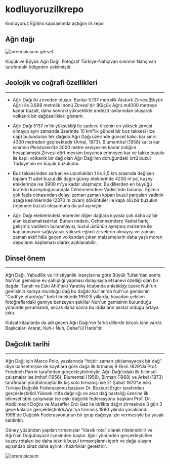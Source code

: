 # kodluyoruzilkrepo
Kodluyoruz Eğitimi kapsamında açtığım ilk repo

## Ağrı dağı 

![lorem picsum görsel](https://upload.wikimedia.org/wikipedia/commons/c/cb/Büyük_ve_Küçük_Ağrı_Dağı.jpg)


Küçük ve Büyük Ağrı Dağı. Fotoğraf Türkiye-Nahçıvan sınırının Nahçıvan tarafındaki bölgeden çekilmiştir.

## Jeolojik ve coğrafi özellikleri
---
- Ağrı Dağı iki zirveden oluşur. Bunlar 5.137 metrelik Atatürk Zirvesi(Büyük Ağrı) ile 3.898 metrelik İnönü Zirvesi'dir (Küçük Ağrı).m4000 metreye kadar bazalt, daha sonraki yükseklikte andezit lavlarından oluşarak volkanik bir dağözellikleri gösterir.

* Ağrı Dağı 5137 m'lik yüksekliği ile sadece ülkenin en yüksek zirvesi olmayıp aynı zamanda üzerinde 10 km²lik güncel bir buz takkesi (ice cap) bulunduran tek dağıdır.Ağrı Dağı üzerinde güncel kalıcı kar sınırı 4300 metreden geçmektedir (Arkel, 1973). Blumenthal (1958) kalıcı kar sınırının Pleistosen’de 3000 metre seviyesine kadar indiğini hesaplamıştır.Zirvesi dört mevsim boyunca erimeyen kar ve takke buzulu ile kaplı volkanik bir dağ olan Ağrı Dağı’nın doruğundaki örtü buzul Türkiye'nin en büyük buzuludur.

* Buz takkesinden sarkan ve uzunlukları 1 ila 2,5 km arasında değişen toplam 11 adet buzul dili dağın güney eteklerinde 4200 m'ye, kuzey eteklerinde ise 3900 m'ye kadar ulaşmıştır. Bu dillerden en büyüğü kraterin kuzeydoğusundaki Cehennemdere Vadisi'nde bulunur. Eğimin çok fazla olmasından dolayı zaman zaman kopan buzul parçaları vadinin aşağı kesimlerinde (2370 m civarı) döküntüler ile kaplı ölü bir buzulun (rejenere buzul) oluşumuna da yol açmıştır.

* Ağrı Dağı eteklerindeki morenler diğer dağlara kıyasla çok daha az bir alan kaplamaktadırlar. Bunun nedeni, Cehennemdere Vadisi hariç, gelişmiş vadilerin bulunmayışı, buzul üstünün ayrışmış malzeme ile kaplanmasını sağlayacak yüksek eğimli zirvelerin olmayışı ve zaman zaman aktif hâle geçen volkandan çıkan malzemelerin daha yaşlı moren depolarını kaplaması olarak açıklanabilir.

## Dinsel önem
------
Ağrı Dağı, Yahudilik ve Hristiyanlık inançlarına göre Büyük Tufan'dan sonra Nuh'un gemisine ev sahipliği yapması dolayısıyla efsanevi özelliği olan bir dağdır. Tanah ve Eski Ahit'teki Yaratılış kitabında anlatıldığı üzere Nuh'un gemisinin karaya oturduğu dağ bu dağdır.Kur'an'da Nuh'un gemisinin "Cudi'ye oturduğu" belirtilmektedir.1950'li yıllarda, havadan çekilen fotoğraflardaki gemiye benzeyen şekiller Nuh'un gemisinin bulunduğu yönünde yorumlandı, ancak daha sonra bu iddiaların asılsız olduğu ortaya çıktı.

Kutsal kitaplarda da adı geçen Ağrı Dağı'nın farklı dillerde birçok ismi vardır. Başlıcaları Ararat, Kuh-i Nuh, Cebel'ül Haris'tir.

## Dağcılık tarihi
---
Ağrı Dağı için Marco Polo, yazılarında “hiçbir zaman çıkılamayacak bir dağ” diye bahsetmişse de kayıtlara göre dağa ilk tırmanış 9 Ekim 1829'da Prof. Friedrich Parrot tarafından gerçekleştirilmiştir. Ağrı Dağı’ndaki ilk bilimsel çalışmalar ise Imhof (1956), Blumental (1958), Birman (1968) ve Arkel (1973) tarafından yürütülmüştür.İlk kış solo tırmanışı ise 21 Şubat 1970'te eski Türkiye Dağcılık Federasyonu başkanı Dr. Bozkurt Ergör tarafından gerçekleştirildi.Yüksek irtifa dağcılığı ve akut dağ hastalığı üzerine ilk bilimsel tıbbi çalışmalar ise eski dağcılık federasyonu başkanı Prof. Dr. Abdülmecit Doğru ve Muzaffer Erol Gez ile birlikte dağın zirvesinde 3 gün 3 gece kalarak gerçekleştirildi.Ağrı'ya tırmanış 1990 yılında yasaklandı. 1998'de Dağcılık Federasyonunun bir grup dağcıya izin vermesiyle bu yasak kaldırıldı.

Güney yüzünden yapılan tırmanışlar "klasik rota" olarak nitelendirilir ve Ağrı'nın Doğubayazıt ilçesinden başlar. Iğdır yönünden gerçekleştirilen kuzey rotaları ise daha teknik buzul tırmanışlarını içerir ve dağa ulaşım açısından biraz daha ayrıntılı hazırlıklar gerektirir.

![lorem picsum](https://upload.wikimedia.org/wikipedia/commons/c/c4/100_Old_TL_reverse.jpg)